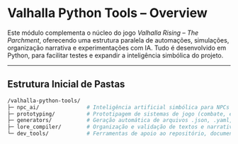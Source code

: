 #  Valhalla Python Tools – Overview

Este módulo complementa o núcleo do jogo *Valhalla Rising – The Parchment*, oferecendo uma estrutura paralela de automações, simulações, organização narrativa e experimentações com IA. Tudo é desenvolvido em Python, para facilitar testes e expandir a inteligência simbólica do projeto.

---

##  Estrutura Inicial de Pastas

```bash
/valhalla-python-tools/
├─ npc_ai/               # Inteligência artificial simbólica para NPCs
├─ prototyping/          # Prototipagem de sistemas de jogo (combate, economia, etc.)
├─ generators/           # Geração automática de arquivos .json, .yaml, falas, etc.
├─ lore_compiler/        # Organização e validação de textos e narrativas
└─ dev_tools/            # Ferramentas de apoio ao repositório, documentação e GitHub

